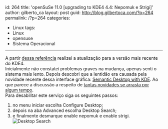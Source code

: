 id: 264
title: 'openSuSe 11.0 [upgrading to KDE4 4.4: Nepomuk e Strigi]'
author: gilberto_ca
layout: post
guid: http://blog.gilbertoca.com/?p=264
permalink: /?p=264
categories:
  - Linux
tags:
  - Linux
  - opensuse
  - Sistema Operacional
---
<!-- google_ad_section_start -->

A partir [dessa referência][1] realizei a atualização para a versão mais recente do KDE4.  
Inicialmente não constatei problemas graves na mudança, apenas senti o sistema mais lento. Depois descobri que a lentidão era causada pela novidade recente dessa interface gráfica: [Semantic Desktop with KDE][2]. Ao que parece a discussão a respeito de [tantas novidades se arrasta por algum tempo][3].  
Para desabilitar este serviço siga os seguintes passos:

  1. no menu iniciar escolha Configure Desktop;
  2. depois na aba Advanced escolha Desktop Search;
  3. e finalmente desmarque enable nepomuk e enable strigi. 
![Desktop Search][4] </ol> <!-- google_ad_section_end -->

 [1]: http://en.opensuse.org/KDE/KDE4
 [2]: http://nepomuk.kde.org/
 [3]: http://forum.kde.org/viewtopic.php?f=20&#038;t=83054&#038;start=10
 [4]: http://blog.gilbertoca.com/wp-content/uploads/DesktopSearch.png